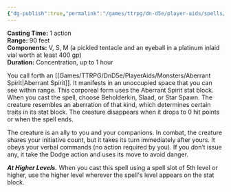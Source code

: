 ```yaml
---
{"dg-publish":true,"permalink":"/games/ttrpg/dn-d5e/player-aids/spells/level-4/summon-abberation/","tags":["TTRPG/DND/5e","concentration","verbal","somatic","material"]}
---
```



**Casting Time:** 1 action  
**Range:** 90 feet  
**Components:** V, S, M (a pickled tentacle and an eyeball in a platinum inlaid vial worth at least 400 gp)  
**Duration:** Concentration, up to 1 hour

You call forth an [[Games/TTRPG/DnD5e/PlayerAids/Monsters/Aberrant Spirit\|Aberrant Spirit]]. It manifests in an unoccupied space that you can see within range. This corporeal form uses the Aberrant Spirit stat block. When you cast the spell, choose Beholderkin, Slaad, or Star Spawn. The creature resembles an aberration of that kind, which determines certain traits in its stat block. The creature disappears when it drops to 0 hit points or when the spell ends.

The creature is an ally to you and your companions. In combat, the creature shares your initiative count, but it takes its turn immediately after yours. It obeys your verbal commands (no action required by you). If you don’t issue any, it take the Dodge action and uses its move to avoid danger.

**_At Higher Levels._** When you cast this spell using a spell slot of 5th level or higher, use the higher level wherever the spell's level appears on the stat block.